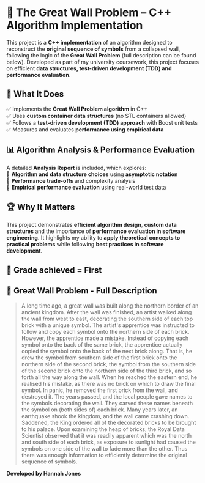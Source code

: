 # 🏰 The Great Wall Problem – C++ Algorithm Implementation  

This project is a **C++ implementation** of an algorithm designed to reconstruct the **original sequence of symbols** from a collapsed wall, following the logic of the **Great Wall Problem** (full description can be found below). Developed as part of my university coursework, this project focuses on efficient **data structures, test-driven development (TDD) and performance evaluation**.  

## 🔹 What It Does  
✅ Implements the **Great Wall Problem algorithm** in C++  
✅ Uses **custom container data structures** (no STL containers allowed)  
✅ Follows a **test-driven development (TDD) approach** with Boost unit tests  
✅ Measures and evaluates **performance using empirical data**  

## 📊 Algorithm Analysis & Performance Evaluation  
A detailed **Analysis Report** is included, which explores:  
📌 **Algorithm and data structure choices** using **asymptotic notation**  
📌 **Performance trade-offs** and complexity analysis  
📌 **Empirical performance evaluation** using real-world test data  

## 🏆 Why It Matters  
This project demonstrates **efficient algorithm design**, **custom data structures** and the importance of **performance evaluation in software engineering**. It highlights my ability to **apply theoretical concepts to practical problems** while following **best practices in software development**.  

## 🥇 Grade achieved = First 

## 🧱 Great Wall Problem - Full Description

> A long time ago, a great wall was built along the northern border of an ancient kingdom. After the wall was finished, an artist walked along the wall from west to east, decorating the southern side of each top brick with a unique symbol. The artist's apprentice was instructed to follow and copy each symbol onto the northern side of each brick. However, the apprentice made a mistake. Instead of copying each symbol onto the back of the same brick, the apprentice actually copied the symbol onto the back of the next brick along. That is, he drew the symbol from southern side of the first brick onto the northern side of the second brick, the symbol from the southern side of the second brick onto the northern side of the third brick, and so forth all the way along the wall. When he reached the eastern end, he realised his mistake, as there was no brick on which to draw the final symbol. In panic, he removed the first brick from the wall, and destroyed it. The years passed, and the local people gave names to the symbols decorating the wall. They carved these names beneath the symbol on (both sides of) each brick. Many years later, an earthquake shook the kingdom, and the wall came crashing down. Saddened, the King ordered all of the decorated bricks to be brought to his palace. Upon examining the heap of bricks, the Royal Data Scientist observed that it was readily apparent which was the north and south side of each brick, as exposure to sunlight had caused the symbols on one side of the wall to fade more than the other. Thus there was enough information to efficiently determine the original sequence of symbols.

**Developed by Hannah Jones**  
